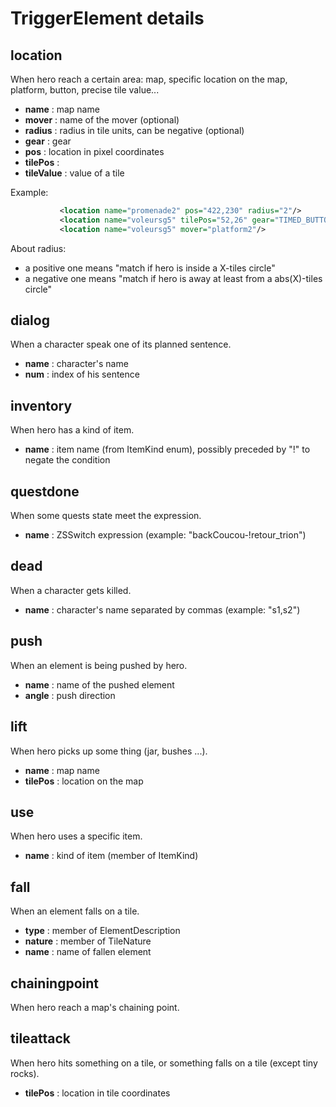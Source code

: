 # TriggerElement details #

## location ##

 When hero reach a certain area: map, specific location on the map, platform, button, precise tile value...
 
 * **name** : map name
 * **mover** : name of the mover (optional)
 * **radius** : radius in tile units, can be negative (optional)
 * **gear** : gear
 * **pos** : location in pixel coordinates
 * **tilePos** : 
 * **tileValue** : value of a tile
 
 Example:
  ```xml
             <location name="promenade2" pos="422,230" radius="2"/>
             <location name="voleursg5" tilePos="52,26" gear="TIMED_BUTTON"/>
             <location name="voleursg5" mover="platform2"/>
 ```
 
 About radius:
 - a positive one means "match if hero is inside a X-tiles circle"
 - a negative one means "match if hero is away at least from a abs(X)-tiles circle"           
 
## dialog ##

 When a character speak one of its planned sentence.
 
 * **name** : character's name
 * **num** : index of his sentence
 
## inventory ##

 When hero has a kind of item.
 
 * **name** : item name (from ItemKind enum), possibly preceded by "!" to negate the condition
  
## questdone ##

 When some quests state meet the expression.
 
 * **name** : ZSSwitch expression (example: "backCoucou-!retour_trion")
 
## dead ## 

 When a character gets killed.

 * **name** : character's name separated by commas (example: "s1,s2")
 
## push ##
 
 When an element is being pushed by hero.
 
 * **name** : name of the pushed element
 * **angle** : push direction

## lift ##

 When hero picks up some thing (jar, bushes ...).

 * **name** : map name
 * **tilePos** : location on the map
 
## use ##

 When hero uses a specific item.
 
 * **name** : kind of item (member of ItemKind)
 
## fall ##

 When an element falls on a tile.
 
 * **type** : member of ElementDescription
 * **nature** : member of TileNature
 * **name** : name of fallen element
 
## chainingpoint ##

 When hero reach a map's chaining point.
 
## tileattack ##

 When hero hits something on a tile, or something falls on a tile (except tiny rocks).
 
 * **tilePos** : location in tile coordinates
 
 
